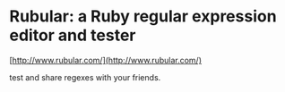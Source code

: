 <!--
id: 3902158060
link: http://tumblr.atmos.org/post/3902158060/rubular-a-ruby-regular-expression-editor-and-tester
slug: rubular-a-ruby-regular-expression-editor-and-tester
date: Wed Mar 16 2011 11:28:12 GMT-0700 (PDT)
publish: 2011-03-016
tags: 
title: Rubular: a Ruby regular expression editor and tester
-->


Rubular: a Ruby regular expression editor and tester
====================================================

[http://www.rubular.com/](http://www.rubular.com/)

test and share regexes with your friends.


